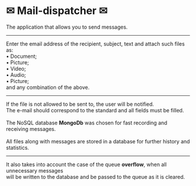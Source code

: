 # ✉ Mail-dispatcher ✉
The application that allows you to send messages.<br>
<hr>
Enter the email address of the recipient, subject, text and attach such files as:<br>
• Document;<br>
• Picture;<br>
• Video;<br>
• Audio;<br>
• Picture;<br>
 and any combination of the above.<br>
<hr>
If the file is not allowed to be sent to, the user will be notified.<br>
The e-mail should correspond to the standard and all fields must be filled.<br><br>
The NoSQL database <b>MongoDb</b> was chosen for fast recording and receiving messages.<br><br>
All files along with messages are stored in a database for further history and statistics.<br>
<hr>
It also takes into account the case of the queue <b>overflow</b>, when all unnecessary messages <br>
will be written to the database and be passed to the queue as it is cleared.
